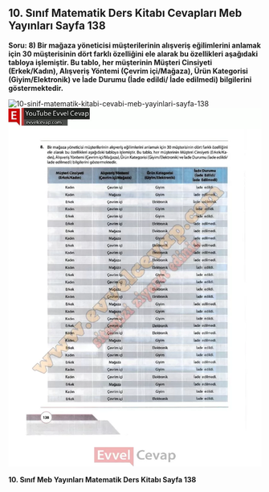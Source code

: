## 10. Sınıf Matematik Ders Kitabı Cevapları Meb Yayınları Sayfa 138

**Soru: 8) Bir mağaza yöneticisi müşterilerinin alışveriş eğilimlerini anlamak için 30 müşterisinin dört farklı özelliğini ele alarak bu özellikleri aşağıdaki tabloya işlemiştir. Bu tablo, her müşterinin Müşteri Cinsiyeti (Erkek/Kadın), Alışveriş Yöntemi (Çevrim içi/Mağaza), Ürün Kategorisi (Giyim/Elektronik) ve İade Durumu (İade edildi/ İade edilmedi) bilgilerini göstermektedir.**

![10-sinif-matematik-kitabi-cevabi-meb-yayinlari-sayfa-138]()![10-sinif-matematik-kitabi-cevabi-meb-yayinlari-sayfa-138](./image1.webp)

**10. Sınıf Meb Yayınları Matematik Ders Kitabı Sayfa 138**